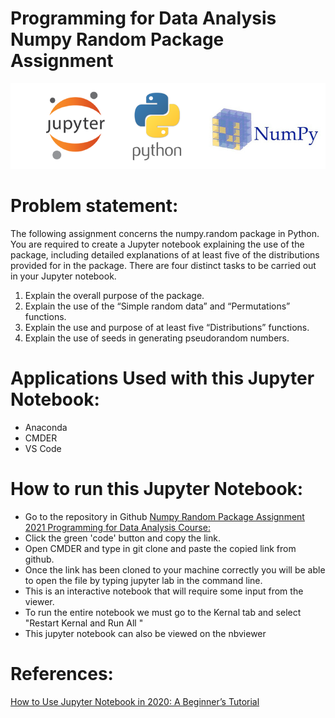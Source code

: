 # Programming for Data Analysis Numpy Random Package Assignment 


![Logos](https://github.com/katel85/numpy.random-assignment-/blob/main/Images/readmeimage.PNG)



# Problem statement:
The following assignment concerns the numpy.random package in Python. You are
required to create a Jupyter notebook explaining the use of the package, including
detailed explanations of at least five of the distributions provided for in the package.
There are four distinct tasks to be carried out in your Jupyter notebook.
1. Explain the overall purpose of the package.
2. Explain the use of the “Simple random data” and “Permutations” functions.
3. Explain the use and purpose of at least five “Distributions” functions.
4. Explain the use of seeds in generating pseudorandom numbers.

# Applications Used with this Jupyter Notebook:
- Anaconda
- CMDER
- VS Code

# How to run this Jupyter Notebook:

- Go to the repository in Github [Numpy Random Package Assignment 2021 Programming for Data Analysis Course:](https://github.com/katel85/numpy.random-assignment-) 
- Click the green 'code' button and copy the link.
- Open CMDER and type in git clone and paste the copied link from github.
- Once the link has been cloned to your machine correctly you will be able to open the file by typing jupyter lab in the command line.
- This is an interactive notebook that will require some input from the viewer. 
- To run the entire notebook we must go to the Kernal tab and select "Restart Kernal and Run All "
- This jupyter notebook can also be viewed on the nbviewer 

# References:

[How to Use Jupyter Notebook in 2020: A Beginner’s Tutorial](https://www.dataquest.io/blog/jupyter-notebook-tutorial/)


